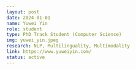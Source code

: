 ```yaml
---
layout: post
date: 2024-01-01
name: Yuwei Yin
role: student
type: PhD Track Student (Computer Science)
img: yuwei_yin.jpeg
research: NLP, Multilinguality, Multimodality
link: https://www.yuweiyin.com/
status: active
---
```

